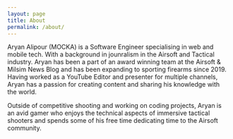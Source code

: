 ```yaml
---
layout: page
title: About
permalink: /about/
---
```


Aryan Alipour (MOCKA) is a Software Engineer specialising in web and mobile tech. With a background in jounralism in the Airsoft and Tactical industry. 
Aryan has been a part of an award winning team at the Airsoft & Milsim News Blog and has been expanding to sporting firearms since 2019. 
Having worked as a YouTube Editor and presenter for multiple channels, Aryan has a passion for creating content and sharing his knowledge with the world.

Outside of competitive shooting and working on coding projects, Aryan is an avid gamer who enjoys the technical aspects of immersive tactical shooters and spends some of his free time dedicating time to the Airsoft community.
